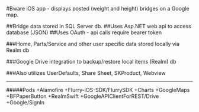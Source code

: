 #Bware iOS app - displays posted (weight and height) bridges on a Google map.

##Bridge data stored in SQL Server db.
##Uses Asp.NET web api to access database (JSON)
##Uses OAuth - api calls require bearer token

###Home, Parts/Service and other user specific data stored locally via Realm db

###Google Drive integration to backup/restore local items (Realm) db

###Also utilizes UserDefaults, Share Sheet, SKProduct, Webview

---
#####Pods 
+Alamofire
+Flurry-iOS-SDK/FlurrySDK
+Charts
+GoogleMaps
+BFPaperButton
+RealmSwift 
+GoogleAPIClientForREST/Drive
+Google/SignIn











